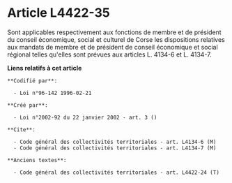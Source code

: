 # Article L4422-35

Sont applicables respectivement aux fonctions de membre et de président du conseil économique, social et culturel de Corse
les dispositions relatives aux mandats de membre et de président de conseil économique et social régional telles qu'elles
sont prévues aux articles L. 4134-6 et L. 4134-7.

**Liens relatifs à cet article**

	**Codifié par**:

	  - Loi n°96-142 1996-02-21

	**Créé par**:

	  - Loi n°2002-92 du 22 janvier 2002 - art. 3 ()

	**Cite**:

	  - Code général des collectivités territoriales - art. L4134-6 (M)
	  - Code général des collectivités territoriales - art. L4134-7 (M)

	**Anciens textes**:

	  - Code général des collectivités territoriales - art. L4422-24 (T)

